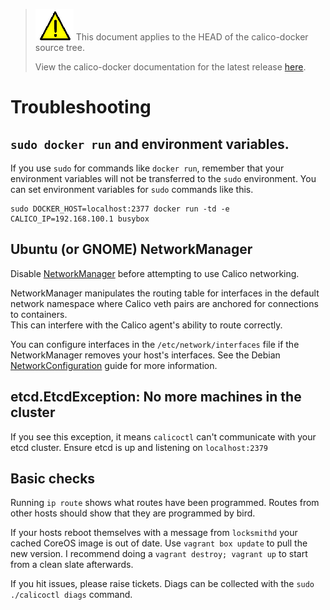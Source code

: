 <!--- master only -->
> ![warning](images/warning.png) This document applies to the HEAD of the calico-docker source tree.
>
> View the calico-docker documentation for the latest release [here](https://github.com/projectcalico/calico-docker/blob/v0.11.0/README.md).
<!--- else
> You are viewing the calico-docker documentation for release **release**.
<!--- end of master only -->

# Troubleshooting

## `sudo docker run` and environment variables.

If you use `sudo` for commands like `docker run`, remember that your environment 
variables will not be transferred to the `sudo` environment.  You can set environment 
variables for `sudo` commands like this.

    sudo DOCKER_HOST=localhost:2377 docker run -td -e CALICO_IP=192.168.100.1 busybox

## Ubuntu (or GNOME) NetworkManager

Disable [NetworkManager](https://help.ubuntu.com/community/NetworkManager) before 
attempting to use Calico networking.

NetworkManager manipulates the routing table for interfaces in the default network 
namespace where Calico veth pairs are anchored for connections to containers.  
This can interfere with the Calico agent's ability to route correctly.

You can configure interfaces in the `/etc/network/interfaces` file if the 
NetworkManager removes your host's interfaces. See the Debian 
[NetworkConfiguration](https://wiki.debian.org/NetworkConfiguration) 
guide for more information.

## etcd.EtcdException: No more machines in the cluster

If you see this exception, it means `calicoctl` can't communicate with your etcd 
cluster.  Ensure etcd is up and listening on `localhost:2379`

## Basic checks
Running `ip route` shows what routes have been programmed. Routes from other hosts 
should show that they are programmed by bird.

If your hosts reboot themselves with a message from `locksmithd` your cached CoreOS 
image is out of date.  Use `vagrant box update` to pull the new version.  I 
recommend doing a `vagrant destroy; vagrant up` to start from a clean slate afterwards.

If you hit issues, please raise tickets. Diags can be collected with the 
`sudo ./calicoctl diags` command.
